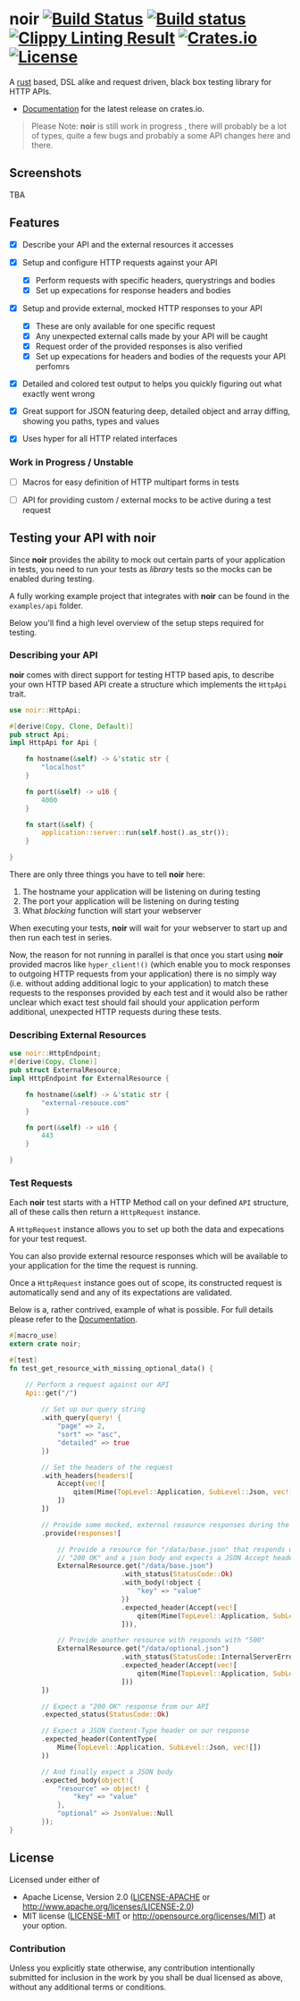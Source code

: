 # noir [![Build Status](https://img.shields.io/travis/BonsaiDen/noir/master.svg?style=flat-square)](https://travis-ci.org/BonsaiDen/noir) [![Build status](https://img.shields.io/appveyor/ci/BonsaiDen/noir/master.svg?style=flat-square)](https://ci.appveyor.com/project/BonsaiDen/noir) [![Clippy Linting Result](http://clippy.bashy.io/github/BonsaiDen/noir/master/badge.svg?style=flat-square)](http://clippy.bashy.io/github/BonsaiDen/noir/master/log) [![Crates.io](https://img.shields.io/crates/v/noir.svg?style=flat-square)](https://crates.io/crates/noir) [![License](https://img.shields.io/crates/l/noir.svg?style=flat-square)]() 

A [rust](https://rust-lang.org/) based, DSL alike and request driven, black box testing library 
for HTTP APIs. 

- [Documentation](https://bonsaiden.github.io/noir/doc/noir/) for the latest release on crates.io.


> Please Note: **noir** is still work in progress , there will probably be a lot 
> of types, quite a few bugs and probably a some API changes here and there.


## Screenshots

TBA


## Features

- [x] Describe your API and the external resources it accesses
- [x] Setup and configure HTTP requests against your API

  - [x] Perform requests with specific headers, querystrings and bodies
  - [x] Set up expecations for response headers and bodies

- [x] Setup and provide external, mocked HTTP responses to your API

  - [x] These are only available for one specific request
  - [x] Any unexpected external calls made by your API will be caught
  - [x] Request order of the provided responses is also verified
  - [x] Set up expecations for headers and bodies of the requests your API perfomrs

- [x] Detailed and colored test output to helps you quickly figuring out what exactly went wrong
- [x] Great support for JSON featuring deep, detailed object and array diffing, showing you paths, types and values
- [x] Uses hyper for all HTTP related interfaces


### Work in Progress / Unstable

- [ ] Macros for easy definition of HTTP multipart forms in tests
- [ ] API for providing custom / external mocks to be active during a test request


## Testing your API with noir

Since **noir** provides the ability to mock out certain parts of your application 
in tests, you need to run your tests as *library* tests so the mocks can be
enabled during testing.

A fully working example project that integrates with **noir** can be found in 
the `examples/api` folder.

Below you'll find a high level overview of the setup steps required for testing.

### Describing your API 

**noir** comes with direct support for testing HTTP based apis, to describe your 
own HTTP based API create a structure which implements the `HttpApi` trait.

```rust
use noir::HttpApi;

#[derive(Copy, Clone, Default)]
pub struct Api;
impl HttpApi for Api {

    fn hostname(&self) -> &'static str {
        "localhost"
    }

    fn port(&self) -> u16 {
        4000
    }

    fn start(&self) {
        application::server::run(self.host().as_str());
    }

}
```

There are only three things you have to tell **noir** here:

1. The hostname your application will be listening on during testing
2. The port your application will be listening on during testing
3. What *blocking* function will start your webserver 

When executing your tests, **noir** will wait for your webserver to start up and 
then run each test in series. 

Now, the reason for not running in parallel is that once you start using 
**noir** provided macros like `hyper_client!()` (which enable you to mock 
responses to outgoing HTTP requests from your application) there is no simply 
way (i.e. without adding additional logic to your application) to match these 
requests to the responses provided by each test and it would also be rather 
unclear which exact test should fail should your application perform additional, 
unexpected HTTP requests during these tests.

### Describing External Resources


```rust
use noir::HttpEndpoint;
#[derive(Copy, Clone)]
pub struct ExternalResource;
impl HttpEndpoint for ExternalResource {

    fn hostname(&self) -> &'static str {
        "external-resouce.com"
    }

    fn port(&self) -> u16 {
        443
    }

}
```

### Test Requests

Each **noir** test starts with a HTTP Method call on your defined `API` structure, all of these calls then return a `HttpRequest` instance.

A `HttpRequest` instance allows you to set up both the data and expecations for your test request.

You can also provide external resource responses which will be available to your application for the time the request is running.

Once a `HttpRequest` instance goes out of scope, its constructed request is automatically send and any of its expectations are validated.

Below is a, rather contrived, example of what is possible. For full details 
please refer to the [Documentation](https://bonsaiden.github.io/noir/doc/noir/).


```rust
#[macro_use]
extern crate noir;

#[test]
fn test_get_resource_with_missing_optional_data() {

    // Perform a request against our API
    Api::get("/")
        
        // Set up our query string
        .with_query(query! {
            "page" => 2,
            "sort" => "asc",
            "detailed" => true
        })

        // Set the headers of the request
        .with_headers(headers![
            Accept(vec![
                qitem(Mime(TopLevel::Application, SubLevel::Json, vec![]))
            ])
        ])

        // Provide some mocked, external resource responses during the api request
        .provide(responses![

            // Provide a resource for "/data/base.json" that responds with a
            // "200 OK" and a json body and expects a JSON Accept header.
            ExternalResource.get("/data/base.json")
                            .with_status(StatusCode::Ok)
                            .with_body(!object {
                                "key" => "value"
                            })
                            .expected_header(Accept(vec![
                                qitem(Mime(TopLevel::Application, SubLevel::Json, vec![]))
                            ])),

            // Provide another resource with responds with "500"
            ExternalResource.get("/data/optional.json")
                            .with_status(StatusCode::InternalServerError)
                            .expected_header(Accept(vec![
                                qitem(Mime(TopLevel::Application, SubLevel::Json, vec![]))
                            ]))
        ])

        // Expect a "200 OK" response from our API
        .expected_status(StatusCode::Ok)

        // Expect a JSON Content-Type header on our response
        .expected_header(ContentType(
            Mime(TopLevel::Application, SubLevel::Json, vec![])
        ))

        // And finally expect a JSON body
        .expected_body(object!{
            "resource" => object! {
                "key" => "value"
            },
            "optional" => JsonValue::Null
        });
}
```

## License

Licensed under either of
 * Apache License, Version 2.0 ([LICENSE-APACHE](LICENSE-APACHE) or http://www.apache.org/licenses/LICENSE-2.0)
 * MIT license ([LICENSE-MIT](LICENSE-MIT) or http://opensource.org/licenses/MIT)
at your option.


### Contribution

Unless you explicitly state otherwise, any contribution intentionally submitted
for inclusion in the work by you shall be dual licensed as above, without any
additional terms or conditions.

